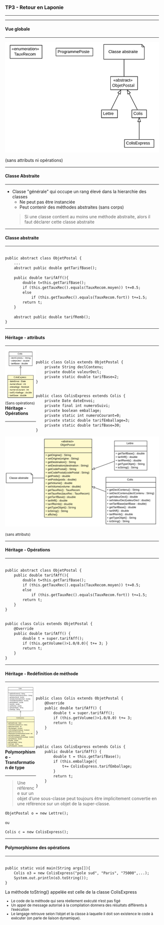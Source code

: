 ### TP3 - Retour en Laponie
---------------------------
---
#### Vue globale
-------------------------
<img src="uml4/tp3.svg" />

(sans attributs ni opérations)

---
#### Classe Abstraite
---------------------

* Classe "générale" qui occupe un rang élevé dans la hierarchie des classes
    * Ne peut pas être instanciée
    * Peut contenir des méthodes abstraites (sans corps)
    > Si une classe contient au moins une méthode abstraite, alors il faut déclarer cette classe
    abstraite

---
#### Classe abstraite
---------------------
<pre><code>
public abstract class ObjetPostal {
    ...
    abstract public double getTarifBase();
    
    public double tarifAff(){
        double t=this.getTarifBase();
        if (this.getTauxRec().equals(TauxRecom.moyen)) t+=0.5;
        else 
            if (this.getTauxRec().equals(TauxRecom.fort)) t+=1.5;
        return t;
    }
    
    abstract public double tarifRemb();
}
</code></pre>

---
#### Héritage - attributs
------------------
<div style="float:left;width:20%;">
<img src="uml2/ColisExpress.svg" />
<small>(Sans opérations)</small>
</div>

</div>
<div style="float:right;width:80%;">
<pre><code>
public class Colis extends ObjetPostal {
    private String declContenu;
    private double valeurDecl;
    private static double tarifBase=2;
}
</code></pre>

<pre><code>
public class ColisExpress extends Colis {
    private Date dateEnvoi;
    private final int numeroSuivi;
    private boolean emballage;
    private static int numeroCourant=0;
    private static double tarifEmballage=3;
    private static double tarifBase=30;
}
</code></pre>
</div>

---

#### Héritage - Opérations 
------------------
<img src="uml5/ObjetPostal.svg" />

<small>(sans attributs)</small>

---

#### Héritage - Opérations
------------------
<pre><code>
public abstract class ObjetPostal {
    public double tarifAff(){
        double t=this.getTarifBase();
        if (this.getTauxRec().equals(TauxRecom.moyen)) t+=0.5;
        else 
            if (this.getTauxRec().equals(TauxRecom.fort)) t+=1.5;
        return t;
    }
}
</code></pre>
<pre><code>
public class Colis extends ObjetPostal {
    @Override
    public double tarifAff() {
        double t = super.tarifAff();
        if (this.getVolume()>1.0/8.0){ t+= 3; }
        return t;
    }
}
</code></pre>

---
#### Héritage - Redéfinition de méthode
------------------
<div style="float:left;width:20%;">
<img src="uml3/ColisExpress.svg" />
</div>

</div>
<div style="float:right;width:80%;">
<pre><code>
public class Colis extends ObjetPostal {
    @Override
    public double tarifAff() {
        double t = super.tarifAff();
        if (this.getVolume()>1.0/8.0) t+= 3;
        return t;
    }
}
</code></pre>

<pre><code>
public class ColisExpress extends Colis {
    public double tarifAff() {
        double t = this.getTarifBase();
        if (this.emballage){
            t+= ColisExpress.tarifEmballage;
        } 
        return t;
    }
}
</code></pre>
</div>

---

#### Polymorphisme - Transformation de type
------------------

> Une référence sur un objet d’une sous-classe peut toujours être implicitement convertie
en une référence sur un objet de la super-classe.

<pre><code>ObjetPostal o = new Lettre();</code></pre>
<small>ou</small>
<pre><code>Colis c = new ColisExpress();</code></pre>

---
#### Polymorphisme des opérations
------------------
<pre><code>
public static void main(String args[]){
    Colis o3 = new ColisExpress("pole sud", "Paris", "75000",...);
    System.out.println(o3.toString()); 
}
</code></pre>

La méthode toString() appelée est celle de la classe ColisExpress
<small>
* Le code de la méthode qui sera réellement exécuté n’est pas figé
* Un appel de message autorisé à la compilation donnera des résultats différents à l’exécution
* Le langage retrouve selon l’objet et la classe à laquelle il doit son existence le code à exécuter (on parle de liaison dynamique).

</small>